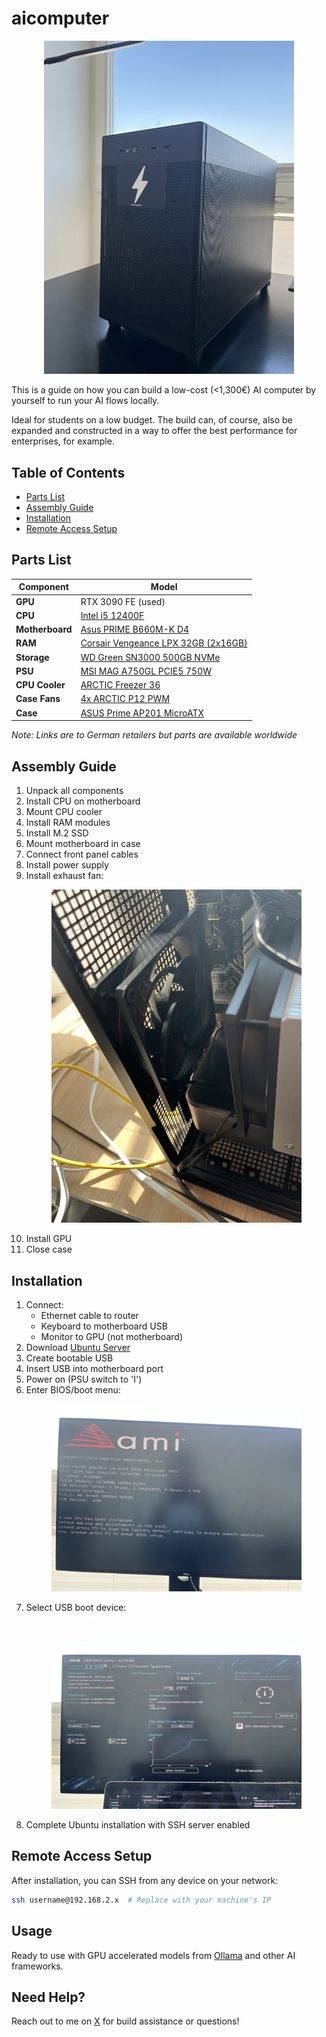 # aicomputer

<p align="center">
  <img src="final-build.jpg" width="400">
</p>

This is a guide on how you can build a low-cost (<1,300€) AI computer by yourself to run your AI flows locally.

Ideal for students on a low budget. The build can, of course, also be expanded and constructed in a way to offer the best performance for enterprises, for example.

## Table of Contents

- [Parts List](#parts-list)
- [Assembly Guide](#assembly-guide)
- [Installation](#ubuntu-installation)
- [Remote Access Setup](#remote-access-setup)

## Parts List

| Component       | Model                                                                                                                                       |
| --------------- | ------------------------------------------------------------------------------------------------------------------------------------------- |
| **GPU**         | RTX 3090 FE (used)                                                                                                                          |
| **CPU**         | [Intel i5 12400F](https://www.notebooksbilliger.de/intel+core+i5+12400f+746282)                                                             |
| **Motherboard** | [Asus PRIME B660M-K D4](https://www.notebooksbilliger.de/asus+prime+b660m+k+d4+mainboard+748894)                                            |
| **RAM**         | [Corsair Vengeance LPX 32GB (2x16GB)](https://www.notebooksbilliger.de/corsair+vengeance+lpx+schwarz+32gb+kit+2x16gb+ddr4+3200+cl16+660264) |
| **Storage**     | [WD Green SN3000 500GB NVMe](https://www.notebooksbilliger.de/wd+green+sn3000+ssd+500gb+m2+2280+pcie+gen4+nvme+873474)                      |
| **PSU**         | [MSI MAG A750GL PCIE5 750W](https://www.amazon.de/dp/B0C3M86HCB)                                                                            |
| **CPU Cooler**  | [ARCTIC Freezer 36](https://www.notebooksbilliger.de/arctic+freezer+36+cpu+khler+827131)                                                    |
| **Case Fans**   | [4x ARCTIC P12 PWM](https://www.amazon.de/dp/B07GB5JRTZ)                                                                                    |
| **Case**        | [ASUS Prime AP201 MicroATX](https://www.amazon.de/dp/B0B7F8C35R)                                                                            |

_Note: Links are to German retailers but parts are available worldwide_

## Assembly Guide

1. Unpack all components
2. Install CPU on motherboard
3. Mount CPU cooler
4. Install RAM modules
5. Install M.2 SSD
6. Mount motherboard in case
7. Connect front panel cables
8. Install power supply
9. Install exhaust fan:
   <p align="center">
      <img src="exhaust-fan-example.jpg" width="400" alt="Exhaust fan installation">
    </p>
10. Install GPU
11. Close case

## Installation

1. Connect:
   - Ethernet cable to router
   - Keyboard to motherboard USB
   - Monitor to GPU (not motherboard)
2. Download [Ubuntu Server](https://ubuntu.com/download/server)
3. Create bootable USB
4. Insert USB into motherboard port
5. Power on (PSU switch to 'I')
6. Enter BIOS/boot menu:
    <p align="center">
      <img src="monitor.jpg" width="400" alt="Monitor">
    </p>
7. Select USB boot device:
   <p align="center">
      <img src="monitor-2.jpg" width="400" alt="Monitor-2">
    </p>
8. Complete Ubuntu installation with SSH server enabled

## Remote Access Setup

After installation, you can SSH from any device on your network:

```bash
ssh username@192.168.2.x  # Replace with your machine's IP
```

## Usage

Ready to use with GPU accelerated models from [Ollama](https://ollama.com) and other AI frameworks.

## Need Help?

Reach out to me on [X](https://x.com/yachty66) for build assistance or questions!
